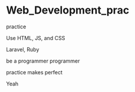 # Web_Development_prac
practice

Use HTML, JS, and CSS

Laravel, Ruby 

be a programmer programmer

practice makes perfect

Yeah
